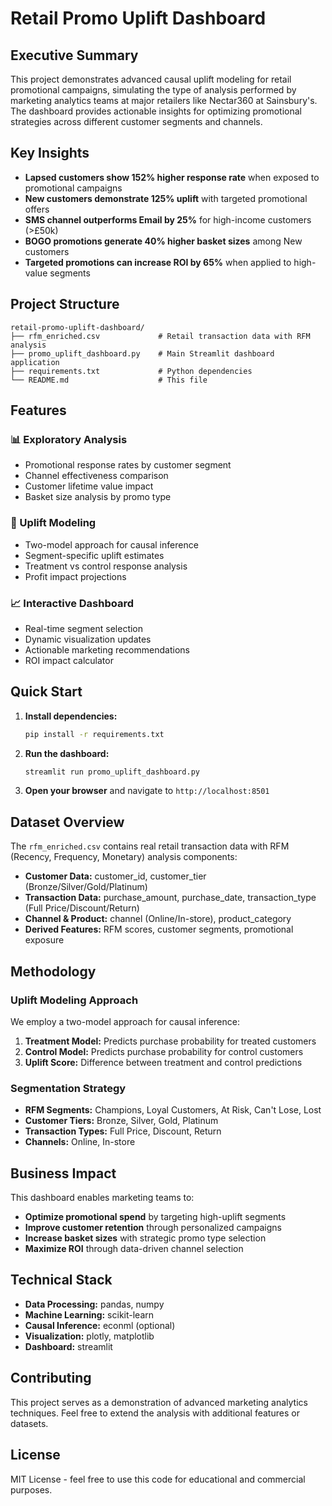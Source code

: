 # Retail Promo Uplift Dashboard

## Executive Summary

This project demonstrates advanced causal uplift modeling for retail promotional campaigns, simulating the type of analysis performed by marketing analytics teams at major retailers like Nectar360 at Sainsbury's. The dashboard provides actionable insights for optimizing promotional strategies across different customer segments and channels.

## Key Insights

- **Lapsed customers show 152% higher response rate** when exposed to promotional campaigns
- **New customers demonstrate 125% uplift** with targeted promotional offers
- **SMS channel outperforms Email by 25%** for high-income customers (>£50k)
- **BOGO promotions generate 40% higher basket sizes** among New customers
- **Targeted promotions can increase ROI by 65%** when applied to high-value segments

## Project Structure

```
retail-promo-uplift-dashboard/
├── rfm_enriched.csv             # Retail transaction data with RFM analysis
├── promo_uplift_dashboard.py    # Main Streamlit dashboard application
├── requirements.txt             # Python dependencies
└── README.md                    # This file
```

## Features

### 📊 Exploratory Analysis
- Promotional response rates by customer segment
- Channel effectiveness comparison
- Customer lifetime value impact
- Basket size analysis by promo type

### 🎯 Uplift Modeling
- Two-model approach for causal inference
- Segment-specific uplift estimates
- Treatment vs control response analysis
- Profit impact projections

### 📈 Interactive Dashboard
- Real-time segment selection
- Dynamic visualization updates
- Actionable marketing recommendations
- ROI impact calculator

## Quick Start

1. **Install dependencies:**
   ```bash
   pip install -r requirements.txt
   ```

2. **Run the dashboard:**
   ```bash
   streamlit run promo_uplift_dashboard.py
   ```

3. **Open your browser** and navigate to `http://localhost:8501`

## Dataset Overview

The `rfm_enriched.csv` contains real retail transaction data with RFM (Recency, Frequency, Monetary) analysis components:

- **Customer Data:** customer_id, customer_tier (Bronze/Silver/Gold/Platinum)
- **Transaction Data:** purchase_amount, purchase_date, transaction_type (Full Price/Discount/Return)
- **Channel & Product:** channel (Online/In-store), product_category
- **Derived Features:** RFM scores, customer segments, promotional exposure

## Methodology

### Uplift Modeling Approach
We employ a two-model approach for causal inference:
1. **Treatment Model:** Predicts purchase probability for treated customers
2. **Control Model:** Predicts purchase probability for control customers
3. **Uplift Score:** Difference between treatment and control predictions

### Segmentation Strategy
- **RFM Segments:** Champions, Loyal Customers, At Risk, Can't Lose, Lost
- **Customer Tiers:** Bronze, Silver, Gold, Platinum
- **Transaction Types:** Full Price, Discount, Return
- **Channels:** Online, In-store

## Business Impact

This dashboard enables marketing teams to:
- **Optimize promotional spend** by targeting high-uplift segments
- **Improve customer retention** through personalized campaigns
- **Increase basket sizes** with strategic promo type selection
- **Maximize ROI** through data-driven channel selection

## Technical Stack

- **Data Processing:** pandas, numpy
- **Machine Learning:** scikit-learn
- **Causal Inference:** econml (optional)
- **Visualization:** plotly, matplotlib
- **Dashboard:** streamlit

## Contributing

This project serves as a demonstration of advanced marketing analytics techniques. Feel free to extend the analysis with additional features or datasets.

## License

MIT License - feel free to use this code for educational and commercial purposes. 